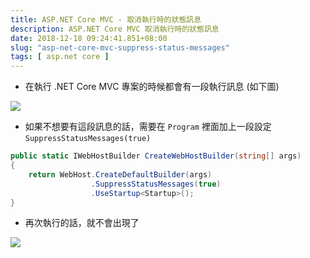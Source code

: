 ```yaml
---
title: ASP.NET Core MVC - 取消執行時的狀態訊息
description: ASP.NET Core MVC 取消執行時的狀態訊息
date: 2018-12-18 09:24:41.851+08:00
slug: "asp-net-core-mvc-suppress-status-messages"
tags: [ asp.net core ]
---
```


- 在執行 .NET Core MVC 專案的時候都會有一段執行訊息 (如下圖)

![](/images/404.webp)

- 如果不想要有這段訊息的話，需要在 `Program` 裡面加上一段設定 `SuppressStatusMessages(true)`

```csharp
public static IWebHostBuilder CreateWebHostBuilder(string[] args)
{
    return WebHost.CreateDefaultBuilder(args)
                  .SuppressStatusMessages(true)
                  .UseStartup<Startup>();
}
```

- 再次執行的話，就不會出現了

![](/images/404.webp)